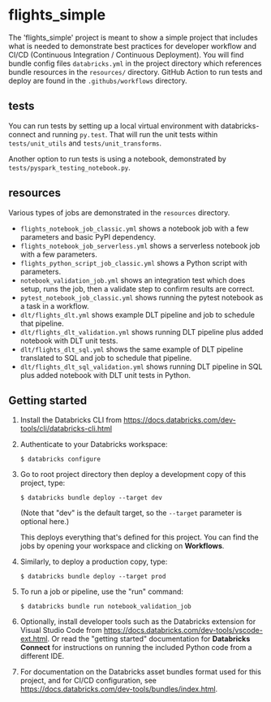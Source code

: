 # flights_simple

The 'flights_simple' project is meant to show a simple project that includes what is needed to demonstrate best practices for developer workflow and CI/CD (Continuous Integration / Continuous Deployment). You will find bundle config files `databricks.yml` in the project directory which references bundle resources in the `resources/` directory. GitHub Action to run tests and deploy are found in the `.githubs/workflows` directory.

## tests
You can run tests by setting up a local virtual environment with databricks-connect and running `py.test`. That will run the unit tests within `tests/unit_utils` and `tests/unit_transforms`.  

Another option to run tests is using a notebook, demonstrated by `tests/pyspark_testing_notebook.py`.

## resources
Various types of jobs are demonstrated in the `resources` directory.
- `flights_notebook_job_classic.yml` shows a notebook job with a few parameters and basic PyPI dependency.
- `flights_notebook_job_serverless.yml` shows a serverless notebook job with a few parameters.
- `flights_python_script_job_classic.yml` shows a Python script with parameters.
- `notebook_validation_job.yml` shows an integration test which does setup, runs the job, then a validate step to confirm results are correct.
- `pytest_notebook_job_classic.yml` shows running the pytest notebook as a task in a workflow.
- `dlt/flights_dlt.yml` shows example DLT pipeline and job to schedule that pipeline.
- `dlt/flights_dlt_validation.yml` shows running DLT pipeline plus added notebook with DLT unit tests.
- `dlt/flights_dlt_sql.yml` shows the same example of DLT pipeline translated to SQL and job to schedule that pipeline.
- `dlt/flights_dlt_sql_validation.yml` shows running DLT pipeline in SQL plus added notebook with DLT unit tests in Python.

## Getting started

1. Install the Databricks CLI from https://docs.databricks.com/dev-tools/cli/databricks-cli.html

2. Authenticate to your Databricks workspace:
    ```
    $ databricks configure
    ```

3. Go to root project directory then deploy a development copy of this project, type:
    ```
    $ databricks bundle deploy --target dev
    ```
    (Note that "dev" is the default target, so the `--target` parameter
    is optional here.)

    This deploys everything that's defined for this project.
    You can find the jobs by opening your workspace and clicking on **Workflows**.

4. Similarly, to deploy a production copy, type:
   ```
   $ databricks bundle deploy --target prod
   ```

5. To run a job or pipeline, use the "run" command:
   ```
   $ databricks bundle run notebook_validation_job
   ```

6. Optionally, install developer tools such as the Databricks extension for Visual Studio Code from
   https://docs.databricks.com/dev-tools/vscode-ext.html. Or read the "getting started" documentation for
   **Databricks Connect** for instructions on running the included Python code from a different IDE.

7. For documentation on the Databricks asset bundles format used
   for this project, and for CI/CD configuration, see
   https://docs.databricks.com/dev-tools/bundles/index.html.
